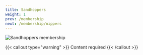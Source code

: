 ```yaml
---
title: Sandhoppers
weight: 1
prev: /membership
next: /membership/nippers
---
```


![Sandhoppers membership](https://placehold.co/800x400?text=Sandhoppers+membership)

{{< callout type="warning" >}}
  Content required
{{< /callout >}}

